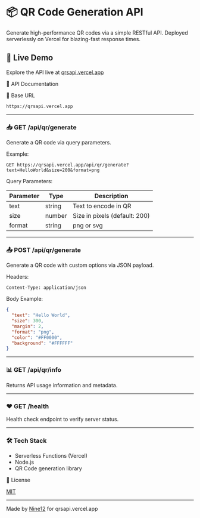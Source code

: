 # 📦 QR Code Generation API

Generate high-performance QR codes via a simple RESTful API. Deployed serverlessly on Vercel for blazing-fast response times.

## 🚀 Live Demo

Explore the API live at [qrsapi.vercel.app](https://qrsapi.vercel.app)

📘 API Documentation

🔗 Base URL

```
https://qrsapi.vercel.app
```

---

### 📥 GET /api/qr/generate

Generate a QR code via query parameters.

Example:

```
GET https://qrsapi.vercel.app/api/qr/generate?text=HelloWorld&size=200&format=png
```

Query Parameters:

| Parameter | Type   | Description                  |
|-----------|--------|------------------------------|
| text    | string | Text to encode in QR         |
| size    | number | Size in pixels (default: 200)|
| format  | string | png or svg               |

---

### 📤 POST /api/qr/generate

Generate a QR code with custom options via JSON payload.

Headers:

```
Content-Type: application/json
```

Body Example:

```json
{
  "text": "Hello World",
  "size": 300,
  "margin": 2,
  "format": "png",
  "color": "#FF0000",
  "background": "#FFFFFF"
}
```

---

### 📊 GET /api/qr/info

Returns API usage information and metadata.

---

### ❤️ GET /health

Health check endpoint to verify server status.

---

### 🛠 Tech Stack

- Serverless Functions (Vercel)
- Node.js
- QR Code generation library

📄 License

[MIT](https://github.com/ShinWolf-Subject/qrsapi/blob/main/LICENSE)

---

Made by [Nine12](https://xlst-hub.netlify.app/@Nine) for qrsapi.vercel.app
